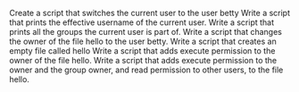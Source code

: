 Create a script that switches the current user to the user betty
Write a script that prints the effective username of the current user.
Write a script that prints all the groups the current user is part of.
Write a script that changes the owner of the file hello to the user betty.
Write a script that creates an empty file called hello
Write a script that adds execute permission to the owner of the file hello.
Write a script that adds execute permission to the owner and the group owner, and read permission to other users, to the file hello.
